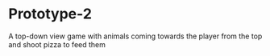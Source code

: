 # Prototype-2
A top-down view game with animals coming towards the player from the top and shoot pizza to feed them
